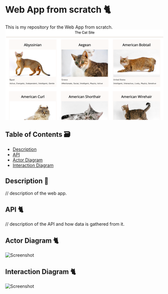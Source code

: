 # Web App from scratch 🐈

This is my repository for the Web App from scratch.
![Screenshot](week1/public/img/screenshotFrontPage.png)

## Table of Contents 🗃
* [Description](#description-)
* [API](#API)
* [Actor Diagram](#API)
* [Interaction Diagram](#API)

## Description 📝
// description of the web app.

## API 🐈
// description of the API and how data is gathered from it.

## Actor Diagram 🐈
![Screenshot](week1/public/img/actorDiagram)

## Interaction Diagram 🐈
![Screenshot](week1/public/img/InteractionDiagram)
